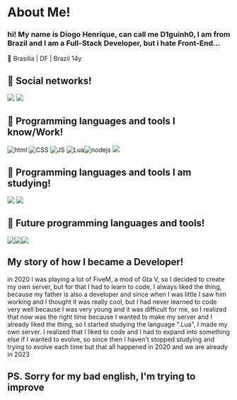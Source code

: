 <h1>About Me!</h1>
<h3>hi! My name is Diogo Henrique, can call me D1guinh0, I am from Brazil and I am a Full-Stack Developer, but i hate Front-End...</h3>

📍 Brasilia | DF | Brazil
14y

<h2>📱 Social networks!</h2>
<div>
<a href="https://www.instagram.com/diogoh_27/" target="_blank"><img src="https://img.shields.io/badge/-Instagram-FF00FF?style=for-the-badge&logo=instagram&logoColor=black" target="_blank"></a> <a href="https://www.linkedin.com/" target="_blank"><img src="https://camo.githubusercontent.com/c00f87aeebbec37f3ee0857cc4c20b21fefde8a96caf4744383ebfe44a47fe3f/68747470733a2f2f696d672e736869656c64732e696f2f62616467652f2d4c696e6b6564496e2d2532333030373742353f7374796c653d666f722d7468652d6261646765266c6f676f3d6c696e6b6564696e266c6f676f436f6c6f723d7768697465" target="_blank"></a>
</div>

<h2>🤖 Programming languages and tools I know/Work!</h2>
<div>
<img src="https://img.shields.io/badge/HTML-FF00FF?style=for-the-badge&logo=html5&logoColor=black" alt="html"> <img src="https://img.shields.io/badge/CSS-FF00FF?&style=for-the-badge&logo=css3&logoColor=black" alt="CSS"> <img src="https://img.shields.io/badge/JavaScript-FF00FF?style=for-the-badge&logo=javascript&logoColor=black" alt="JS"> <img src="https://img.shields.io/badge/Lua-FF00FF?style=for-the-badge&logo=lua&logoColor=black" alt="Lua"><img src="https://img.shields.io/badge/node.js-FF00FF?style=for-the-badge&logo=node.js&logoColor=black" alt="nodejs"> <img src="https://img.shields.io/badge/Python-FF00FF?style=for-the-badge&logo=python&logoColor=black" target="_blank">
</div>

<h2>🧠 Programming languages and tools I am studying!</h2>
<div>
<img src="https://img.shields.io/badge/c%23-FF00FF.svg?style=for-the-badge&logo=c-sharp&logoColor=black" target="_blank"> <img src="https://img.shields.io/badge/.NET-FF00FF?style=for-the-badge&logo=.net&logoColor=black" target="_blank">
</div>

<h2>👀 Future programming languages and tools!</h2>
<div>
<img src="https://img.shields.io/badge/React-FF00FF?style=for-the-badge&logo=react&logoColor=black" target="_blank"><img src="https://img.shields.io/badge/React_Native-FF00FF?style=for-the-badge&logo=react&logoColor=black" target="_blank"><img src="https://img.shields.io/badge/TypeScript-FF00FF?style=for-the-badge&logo=typescript&logoColor=black" target="_blank">
</div>
	
<h2>My story of how I became a Developer!</h2>
in 2020 I was playing a lot of FiveM, a mod of Gta V, so I decided to create my own server, but for that I had to learn to code, I always liked the thing, because my father is also a developer and since when I was little I saw him working and I thought it was really cool, but I had never learned to code very well because I was very young and it was difficult for me, so I realized that now was the right time because I wanted to make my server and I already liked the thing, so I started studying the language ".Lua", I made my own server. I realized that I liked to code and I had to expand into something else if I wanted to evolve, so since then I haven't stopped studying and trying to evolve each time but that all happened in 2020 and we are already in 2023
</br>
<h2>
PS. 
Sorry for my bad english, I'm trying to improve
</h2>
